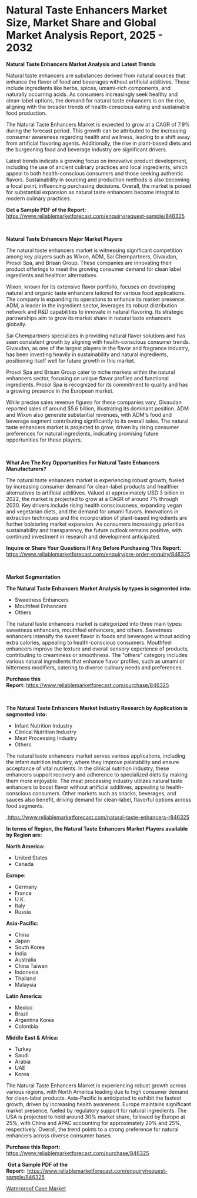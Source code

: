 <p><h1>Natural Taste Enhancers Market Size, Market Share and Global Market Analysis Report, 2025 - 2032</h1></p><p><strong>Natural Taste Enhancers Market Analysis and Latest Trends</strong></p>
<p><p>Natural taste enhancers are substances derived from natural sources that enhance the flavor of food and beverages without artificial additives. These include ingredients like herbs, spices, umami-rich components, and naturally occurring acids. As consumers increasingly seek healthy and clean-label options, the demand for natural taste enhancers is on the rise, aligning with the broader trends of health-conscious eating and sustainable food production.</p><p>The Natural Taste Enhancers Market is expected to grow at a CAGR of 7.9% during the forecast period. This growth can be attributed to the increasing consumer awareness regarding health and wellness, leading to a shift away from artificial flavoring agents. Additionally, the rise in plant-based diets and the burgeoning food and beverage industry are significant drivers. </p><p>Latest trends indicate a growing focus on innovative product development, including the use of ancient culinary practices and local ingredients, which appeal to both health-conscious consumers and those seeking authentic flavors. Sustainability in sourcing and production methods is also becoming a focal point, influencing purchasing decisions. Overall, the market is poised for substantial expansion as natural taste enhancers become integral to modern culinary practices.</p></p>
<p><strong>Get a Sample PDF of the Report:&nbsp;</strong> <a href="https://www.reliablemarketforecast.com/enquiry/request-sample/846325?utm_campaign=1102&utm_medium=2&utm_source=Github&utm_content=ia&utm_term=08022025&utm_id=natural-taste-enhancers">https://www.reliablemarketforecast.com/enquiry/request-sample/846325</a></p>
<p>&nbsp;</p>
<p><strong>Natural Taste Enhancers Major Market Players</strong></p>
<p><p>The natural taste enhancers market is witnessing significant competition among key players such as Wixon, ADM, Sai Chempartners, Givaudan, Prosol Spa, and Brisan Group. These companies are innovating their product offerings to meet the growing consumer demand for clean label ingredients and healthier alternatives.</p><p>Wixon, known for its extensive flavor portfolio, focuses on developing natural and organic taste enhancers tailored for various food applications. The company is expanding its operations to enhance its market presence. ADM, a leader in the ingredient sector, leverages its robust distribution network and R&D capabilities to innovate in natural flavoring. Its strategic partnerships aim to grow its market share in natural taste enhancers globally.</p><p>Sai Chempartners specializes in providing natural flavor solutions and has seen consistent growth by aligning with health-conscious consumer trends. Givaudan, as one of the largest players in the flavor and fragrance industry, has been investing heavily in sustainability and natural ingredients, positioning itself well for future growth in this market.</p><p>Prosol Spa and Brisan Group cater to niche markets within the natural enhancers sector, focusing on unique flavor profiles and functional ingredients. Prosol Spa is recognized for its commitment to quality and has a growing presence in the European market.</p><p>While precise sales revenue figures for these companies vary, Givaudan reported sales of around $5.6 billion, illustrating its dominant position. ADM and Wixon also generate substantial revenues, with ADM's food and beverage segment contributing significantly to its overall sales. The natural taste enhancers market is projected to grow, driven by rising consumer preferences for natural ingredients, indicating promising future opportunities for these players.</p></p>
<p>&nbsp;</p>
<p><strong>What Are The Key Opportunities For Natural Taste Enhancers Manufacturers?</strong></p>
<p><p>The natural taste enhancers market is experiencing robust growth, fueled by increasing consumer demand for clean-label products and healthier alternatives to artificial additives. Valued at approximately USD 3 billion in 2022, the market is projected to grow at a CAGR of around 7% through 2030. Key drivers include rising health consciousness, expanding vegan and vegetarian diets, and the demand for umami flavors. Innovations in extraction techniques and the incorporation of plant-based ingredients are further bolstering market expansion. As consumers increasingly prioritize sustainability and transparency, the future outlook remains positive, with continued investment in research and development anticipated.</p></p>
<p><strong>Inquire or Share Your Questions If Any Before Purchasing This Report:</strong> <a href="https://www.reliablemarketforecast.com/enquiry/pre-order-enquiry/846325?utm_campaign=1102&utm_medium=2&utm_source=Github&utm_content=ia&utm_term=08022025&utm_id=natural-taste-enhancers">https://www.reliablemarketforecast.com/enquiry/pre-order-enquiry/846325</a></p>
<p>&nbsp;</p>
<p><strong>Market Segmentation</strong></p>
<p><strong>The Natural Taste Enhancers Market Analysis by types is segmented into:</strong></p>
<p><ul><li>Sweetness Enhancers</li><li>Mouthfeel Enhancers</li><li>Others</li></ul></p>
<p><p>The natural taste enhancers market is categorized into three main types: sweetness enhancers, mouthfeel enhancers, and others. Sweetness enhancers intensify the sweet flavor in foods and beverages without adding extra calories, appealing to health-conscious consumers. Mouthfeel enhancers improve the texture and overall sensory experience of products, contributing to creaminess or smoothness. The "others" category includes various natural ingredients that enhance flavor profiles, such as umami or bitterness modifiers, catering to diverse culinary needs and preferences.</p></p>
<p><strong>Purchase this Report:&nbsp;</strong><a href="https://www.reliablemarketforecast.com/purchase/846325?utm_campaign=1102&utm_medium=2&utm_source=Github&utm_content=ia&utm_term=08022025&utm_id=natural-taste-enhancers">https://www.reliablemarketforecast.com/purchase/846325</a></p>
<p>&nbsp;</p>
<p><strong>The Natural Taste Enhancers Market Industry Research by Application is segmented into:</strong></p>
<p><ul><li>Infant Nutrition Industry</li><li>Clinical Nutrition Industry</li><li>Meat Processing Industry</li><li>Others</li></ul></p>
<p><p>The natural taste enhancers market serves various applications, including the infant nutrition industry, where they improve palatability and ensure acceptance of vital nutrients. In the clinical nutrition industry, these enhancers support recovery and adherence to specialized diets by making them more enjoyable. The meat processing industry utilizes natural taste enhancers to boost flavor without artificial additives, appealing to health-conscious consumers. Other markets such as snacks, beverages, and sauces also benefit, driving demand for clean-label, flavorful options across food segments.</p></p>
<p><a href="https://www.reliablemarketforecast.com/natural-taste-enhancers-r846325?utm_campaign=1102&utm_medium=2&utm_source=Github&utm_content=ia&utm_term=08022025&utm_id=natural-taste-enhancers">&nbsp;https://www.reliablemarketforecast.com/natural-taste-enhancers-r846325</a></p>
<p><strong>In terms of Region, the Natural Taste Enhancers Market Players available by Region are:</strong></p>
<p>
    <p> <strong> North America: </strong>
        <ul>
            <li>United States</li>
            <li>Canada</li>
        </ul>
        </p> 
    <p> <strong> Europe: </strong>
        <ul>
            <li>Germany</li>
            <li>France</li>
            <li>U.K.</li>
            <li>Italy</li>
            <li>Russia</li>
        </ul>
        </p> 
    <p> <strong> Asia-Pacific: </strong>
        <ul>
            <li>China</li>
            <li>Japan</li>
            <li>South Korea</li>
            <li>India</li>
            <li>Australia</li>
            <li>China Taiwan</li>
            <li>Indonesia</li>
            <li>Thailand</li>
            <li>Malaysia</li>
        </ul>
        </p> 
    <p> <strong> Latin America: </strong>
        <ul>
            <li>Mexico</li>
            <li>Brazil</li>
            <li>Argentina Korea</li>
            <li>Colombia</li>
        </ul>
        </p> 
    <p> <strong> Middle East & Africa: </strong>
        <ul>
            <li>Turkey</li>
            <li>Saudi</li>
            <li>Arabia</li>
            <li>UAE</li>
            <li>Korea</li>
        </ul>
    </p>
    </p>
<p><p>The Natural Taste Enhancers Market is experiencing robust growth across various regions, with North America leading due to high consumer demand for clean-label products. Asia-Pacific is anticipated to exhibit the fastest growth, driven by increasing health awareness. Europe maintains significant market presence, fueled by regulatory support for natural ingredients. The USA is projected to hold around 30% market share, followed by Europe at 25%, with China and APAC accounting for approximately 20% and 25%, respectively. Overall, the trend points to a strong preference for natural enhancers across diverse consumer bases.</p></p>
<p><strong>Purchase this Report: </strong><a href="https://www.reliablemarketforecast.com/purchase/846325?utm_campaign=1102&utm_medium=2&utm_source=Github&utm_content=ia&utm_term=08022025&utm_id=natural-taste-enhancers">https://www.reliablemarketforecast.com/purchase/846325</a></p>
<p>&nbsp;<strong>Get a Sample PDF of the Report:&nbsp;&nbsp;</strong><a href="https://www.reliablemarketforecast.com/enquiry/request-sample/846325?utm_campaign=1102&utm_medium=2&utm_source=Github&utm_content=ia&utm_term=08022025&utm_id=natural-taste-enhancers">https://www.reliablemarketforecast.com/enquiry/request-sample/846325</a></p>
<p><strong></strong></p>
<p><p><a href="https://github.com/vimar16th/Market-Research-Report-List-7/blob/main/waterproof-case-market.md?utm_campaign=1102&utm_medium=2&utm_source=Github&utm_content=ia&utm_term=08022025&utm_id=natural-taste-enhancers">Waterproof Case Market</a></p></p>